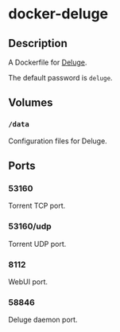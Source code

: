 # docker-deluge

## Description

A Dockerfile for [Deluge](http://deluge-torrent.org/).

The default password is `deluge`.

## Volumes

### `/data`

Configuration files for Deluge.

## Ports

### 53160

Torrent TCP port.

### 53160/udp

Torrent UDP port.

### 8112

WebUI port.

### 58846

Deluge daemon port.
